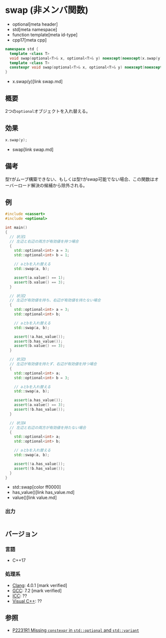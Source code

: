 # swap (非メンバ関数)
* optional[meta header]
* std[meta namespace]
* function template[meta id-type]
* cpp17[meta cpp]

```cpp
namespace std {
  template <class T>
  void swap(optional<T>& x, optional<T>& y) noexcept(noexcept(x.swap(y)));           // C++17
  template <class T>
  constexpr void swap(optional<T>& x, optional<T>& y) noexcept(noexcept(x.swap(y))); // C++23
}
```
* x.swap(y)[link swap.md]

## 概要
2つの`optional`オブジェクトを入れ替える。


## 効果
```cpp
x.swap(y);
```
* swap[link swap.md]


## 備考
型`T`がムーブ構築できない、もしくは型`T`がswap可能でない場合、この関数はオーバーロード解決の候補から除外される。


## 例
```cpp example
#include <cassert>
#include <optional>

int main()
{
  // 状況1
  // 左辺と右辺の両方が有効値を持つ場合
  {
    std::optional<int> a = 3;
    std::optional<int> b = 1;

    // aとbを入れ替える
    std::swap(a, b);

    assert(a.value() == 1);
    assert(b.value() == 3);
  }

  // 状況2
  // 左辺が有効値を持ち、右辺が有効値を持たない場合
  {
    std::optional<int> a = 3;
    std::optional<int> b;

    // aとbを入れ替える
    std::swap(a, b);

    assert(!a.has_value());
    assert(b.has_value());
    assert(b.value() == 3);
  }

  // 状況3
  // 左辺が有効値を持たず、右辺が有効値を持つ場合
  {
    std::optional<int> a;
    std::optional<int> b = 3;

    // aとbを入れ替える
    std::swap(a, b);

    assert(a.has_value());
    assert(a.value() == 3);
    assert(!b.has_value());
  }

  // 状況4
  // 左辺と右辺の両方が有効値を持たない場合
  {
    std::optional<int> a;
    std::optional<int> b;

    // aとbを入れ替える
    std::swap(a, b);

    assert(!a.has_value());
    assert(!b.has_value());
  }
}
```
* std::swap[color ff0000]
* has_value()[link has_value.md]
* value()[link value.md]

### 出力
```
```

## バージョン
### 言語
- C++17

### 処理系
- [Clang](/implementation.md#clang): 4.0.1 [mark verified]
- [GCC](/implementation.md#gcc): 7.2 [mark verified]
- [ICC](/implementation.md#icc): ??
- [Visual C++](/implementation.md#visual_cpp): ??

## 参照
- [P2231R1 Missing `constexpr` in `std::optional` and `std::variant`](https://www.open-std.org/jtc1/sc22/wg21/docs/papers/2021/p2231r1.html)
